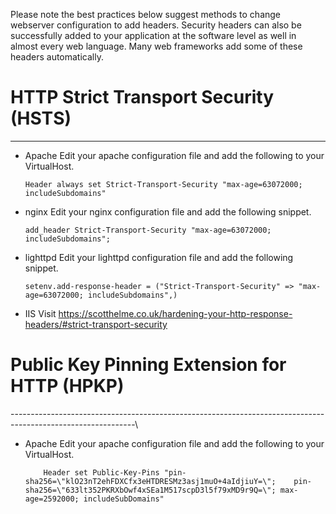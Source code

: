 
Please note the best practices below suggest methods to change webserver configuration to add headers. Security headers can also be successfully added to your application at the software level as well in almost every web language. Many web frameworks add some of these headers automatically. 

# HTTP Strict Transport Security (HSTS)
------------------------------------------------------------------------------------------------------------

- Apache
  Edit your apache configuration file and add the following to your VirtualHost.
    ```
    Header always set Strict-Transport-Security "max-age=63072000; includeSubdomains"
    ```
- nginx
  Edit your nginx configuration file and add the following snippet.
  ```
  add_header Strict-Transport-Security "max-age=63072000; includeSubdomains";
  ```
- lighttpd
  Edit your lighttpd configuration file and add the following snippet.
  ```
  setenv.add-response-header = ("Strict-Transport-Security" => "max-age=63072000; includeSubdomains",)
  ```
- IIS
  Visit https://scotthelme.co.uk/hardening-your-http-response-headers/#strict-transport-security
  
 
# Public Key Pinning Extension for HTTP (HPKP)
-------------------------------------------------------------------------------------------------------------\

- Apache
  Edit your apache configuration file and add the following to your VirtualHost.
  ```
      Header set Public-Key-Pins "pin-sha256=\"klO23nT2ehFDXCfx3eHTDRESMz3asj1muO+4aIdjiuY=\";    pin-sha256=\"633lt352PKRXbOwf4xSEa1M517scpD3l5f79xMD9r9Q=\"; max-age=2592000; includeSubDomains"
  ```





























